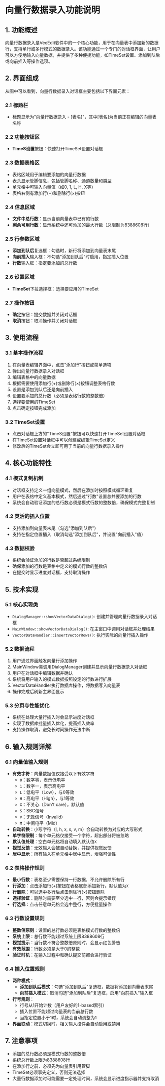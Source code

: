 # 向量行数据录入功能说明

## 1. 功能概述

向量行数据录入是VecEdit软件中的一个核心功能，用于在向量表中添加新的数据行，支持单行或多行模式的数据录入。该功能通过一个专门的对话框界面，让用户可以方便地输入向量数据，并提供了多种便捷功能，如TimeSet设置、添加到队后或向前插入等操作选项。

## 2. 界面组成

从图中可以看到，向量行数据录入对话框主要包括以下界面元素：

### 2.1 标题栏

- 标题显示为"向量行数据录入 - [表名]"，其中[表名]为当前正在编辑的向量表名称

### 2.2 功能按钮区

- **TimeS设置**按钮：快速打开TimeSet设置对话框

### 2.3 数据表格区

- 表格区域用于编辑要添加的向量行数据
- 表头显示管脚信息，包括管脚名称、通道数量和类型
- 单元格中可输入向量值（如0, 1, L, H, X等）
- 表格右侧有添加行(+)和删除行(×)按钮

### 2.4 信息区域

- **文件中总行数**：显示当前向量表中已有的行数
- **剩余可用行数**：显示系统中还可添加的最大行数（总限制为8388608行）

### 2.5 行参数区域

- **添加到队后**复选框：勾选时，新行将添加到向量表末尾
- **向前插入**输入框：不勾选"添加到队后"时启用，指定插入位置
- **行数**输入框：指定要添加的总行数

### 2.6 设置区域

- **TimeSet**下拉选择框：选择要应用的TimeSet

### 2.7 操作按钮

- **确定**按钮：提交数据并关闭对话框
- **取消**按钮：取消操作并关闭对话框

## 3. 使用流程

### 3.1 基本操作流程

1. 在向量表编辑界面中，点击"添加行"按钮或菜单选项
2. 弹出向量行数据录入对话框
3. 编辑表格中的向量数据
4. 根据需要使用添加行(+)或删除行(×)按钮调整表格行数
5. 设置是添加到队后还是向前插入
6. 设置要添加的总行数（必须是表格行数的整数倍）
7. 选择要使用的TimeSet
8. 点击确定按钮完成添加

### 3.2 TimeSet设置

- 点击对话框上方的"TimeS设置"按钮可以快速打开TimeSet设置对话框
- 在TimeSet设置对话框中可以创建或编辑TimeSet定义
- 修改后的TimeSet会立即可用于当前的向量行数据录入操作

## 4. 核心功能特性

### 4.1 模式复制机制

- 对话框支持定义一组向量模式，然后在添加时按照模式循环重复
- 用户在表格中定义基本模式，然后通过"行数"设置总共要添加的行数
- 系统会自动验证添加的总行数必须是模式行数的整数倍，确保模式完整复制

### 4.2 灵活的插入位置

- 支持添加到向量表末尾（勾选"添加到队后"）
- 支持在指定位置插入（取消勾选"添加到队后"，并设置"向前插入"值）

### 4.3 数据校验

- 系统会验证添加的行数是否超过系统限制
- 确保添加的行数是表格中定义的模式行数的整数倍
- 在提交时显示进度对话框，支持取消操作

## 5. 技术实现

### 5.1 核心实现类

- `DialogManager::showVectorDataDialog()`: 创建并管理向量行数据录入对话框
- `MainWindow::showVectorDataDialog()`: 在主窗口中调用对话框并处理结果
- `VectorDataHandler::insertVectorRows()`: 执行实际的向量行插入操作

### 5.2 数据流程

1. 用户通过界面触发向量行添加操作
2. MainWindow类调用DialogManager创建并显示向量行数据录入对话框
3. 用户在对话框中编辑数据并确认
4. 系统将用户输入的模式数据按照设定的行数进行扩展
5. VectorDataHandler执行数据库操作，将数据写入向量表
6. 操作完成后刷新主界面显示

### 5.3 分页与性能优化

- 系统在处理大量行插入时会显示进度对话框
- 实现了数据库批量插入优化，提高插入效率
- 支持操作取消，避免长时间操作无法中断

## 6. 输入规则详解

### 6.1 向量值输入规则

- **有效字符**：向量数据值仅接受以下有效字符
  - `0`：数字零，表示低电平
  - `1`：数字一，表示高电平
  - `L`：低电平（Low），与0等效
  - `H`：高电平（High），与1等效
  - `X`：不关心（Don't care），默认值
  - `S`：SBC信号
  - `V`：无效信号（Invalid）
  - `M`：中间电平（Mid）
- **自动转换**：小写字符（l, h, x, s, v, m）会自动转换为对应的大写形式
- **单字符限制**：每个单元格仅接受一个字符，超出部分将被忽略
- **默认值处理**：空白单元格将自动填入默认值`X`
- **视觉反馈**：无效输入会被自动替换，并提供视觉反馈
- **居中显示**：所有输入在单元格中居中显示，增强可读性

### 6.2 表格操作规则

- **最小行数**：表格至少需要保持一行数据，不允许删除所有行
- **行添加**：点击添加行(+)按钮在表格底部添加新行，默认值为`X`
- **行删除**：可以选中多行后点击删除行(×)按钮删除
- **选择验证**：删除时需要至少选中一行，否则会提示错误
- **行选择**：点击任意单元格会选中整行，方便批量操作

### 6.3 行数设置规则

- **整数倍原则**：设置的总行数必须是表格模式行数的整数倍
- **系统上限**：总行数不能超过系统上限8388608行
- **视觉提示**：当行数不符合整数倍原则时，会显示红色警告
- **有效范围**：行数必须是大于0的整数
- **验证时机**：在输入过程中和确认提交前都会进行验证

### 6.4 插入位置规则

- **两种模式**：
  - **添加到队后模式**：勾选"添加到队后"复选框，数据将添加到向量表末尾
  - **向前插入模式**：取消勾选"添加到队后"复选框，启用"向前插入"输入框
- **行号规则**：
  - 行号从1开始计数（用户友好的1-based索引）
  - 插入位置不能超过向量表的当前总行数
  - 当指定位置小于1时，系统会自动调整为1
- **界面联动**：模式切换时，相关输入控件会自动启用或禁用

## 7. 注意事项

- 添加的总行数必须是模式行数的整数倍
- 系统总行数上限为8388608行
- 在添加行之前，必须先为向量表引用管脚
- TimeSet必须事先定义，否则无法选择
- 大量行数据添加时可能需要一定处理时间，系统会显示进度指示器并支持取消
